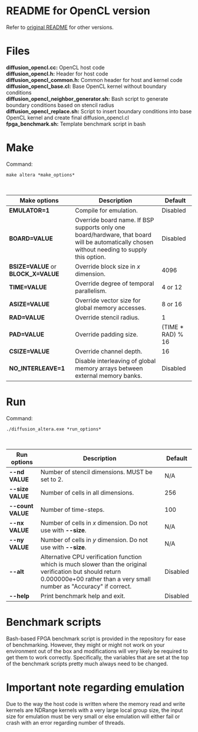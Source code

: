 # README for OpenCL version
Refer to [original README](README) for other versions.

# Files
**diffusion_opencl.cc:** OpenCL host code  
**diffusion_opencl.h:** Header for host code  
**diffusion_opencl_common.h:** Common header for host and kernel code  
**diffusion_opencl_base.cl:** Base OpenCL kernel without boundary conditions  
**diffusion_opencl_neighbor_generator.sh:** Bash script to generate boundary conditions based on stencil radius  
**diffusion_opencl_replace.sh:** Script to insert boundary conditions into base OpenCL kernel and create final diffusion_opencl.cl  
**fpga_benchmark.sh:** Template benchmark script in bash

# Make
Command:

`make altera *make_options*`

&nbsp;

| Make options                  | Description | Default |
| ---                           | ---         | ---     |
| **EMULATOR=1** | Compile for emulation. | Disabled |
| **BOARD=VALUE** | Override board name. If BSP supports only one board/hardware, that board will be automatically chosen without needing to supply this option. | Disabled |
| **BSIZE=VALUE** or **BLOCK_X=VALUE** | Override block size in *x* dimension. | 4096 |
| **TIME=VALUE** | Override degree of temporal parallelism. | 4 or 12 |
| **ASIZE=VALUE** | Override vector size for global memory accesses. | 8 or 16 |
| **RAD=VALUE** | Override stencil radius. | 1 |
| **PAD=VALUE** | Override padding size. | (TIME * RAD) % 16 |
| **CSIZE=VALUE** | Override channel depth. | 16 |
| **NO_INTERLEAVE=1** | Disable interleaving of global memory arrays between external memory banks. | Disabled |


# Run

Command:

`./diffusion_altera.exe *run_options*`

&nbsp;

| Run options | Description | Default |
| ---         | ---         | ---     |
| **--nd VALUE** | Number of stencil dimensions. MUST be set to 2. | N/A |
| **--size VALUE** | Number of cells in all dimensions. | 256 |
| **--count VALUE** | Number of time-steps. | 100 |
| **--nx VALUE** | Number of cells in *x* dimension. Do not use with **--size**. | N/A |
| **--ny VALUE** | Number of cells in *y* dimension. Do not use with **--size**. | N/A |
| **--alt** | Alternative CPU verification function which is much slower than the original verification but should return 0.000000e+00 rather than a very small number as "Accuracy" if correct. | Disabled |
| **--help** | Print benchmark help and exit. | Disabled |


# Benchmark scripts

Bash-based FPGA benchmark script is provided in the repository for ease of benchmarking. However, they might or might not work on your environment out of the box and modifications will very likely be required to get them to work correctly. Specifically, the variables that are set at the top of the benchmark scripts pretty much always need to be changed.

# Important note regarding emulation

Due to the way the host code is written where the memory read and write kernels are NDRange kernels with a very large local group size, the input size for emulation must be very small or else emulation will either fail or crash with an error regarding number of threads.
